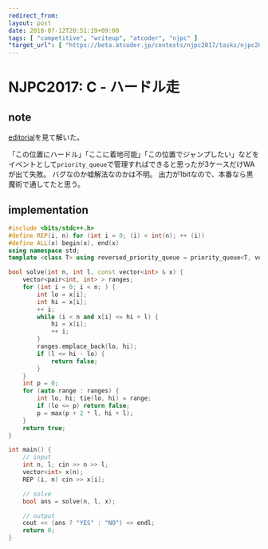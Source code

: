 ```yaml
---
redirect_from:
layout: post
date: 2018-07-12T20:51:19+09:00
tags: [ "competitive", "writeup", "atcoder", "njpc" ]
"target_url": [ "https://beta.atcoder.jp/contests/njpc2017/tasks/njpc2017_c" ]
---
```


# NJPC2017: C - ハードル走

## note

[editorial](https://drive.google.com/drive/folders/0BziHwCcP5FcyejdCaFVibmlidFE)を見て解いた。

「この位置にハードル」「ここに着地可能」「この位置でジャンプしたい」などをイベントとして`priority_queue`で管理すればできると思ったが3ケースだけWAが出て失敗。
バグなのか嘘解法なのかは不明。
出力が1bitなので、本番なら黒魔術で通してたと思う。

## implementation

``` c++
#include <bits/stdc++.h>
#define REP(i, n) for (int i = 0; (i) < int(n); ++ (i))
#define ALL(x) begin(x), end(x)
using namespace std;
template <class T> using reversed_priority_queue = priority_queue<T, vector<T>, greater<T> >;

bool solve(int n, int l, const vector<int> & x) {
    vector<pair<int, int> > ranges;
    for (int i = 0; i < n; ) {
        int lo = x[i];
        int hi = x[i];
        ++ i;
        while (i < n and x[i] <= hi + l) {
            hi = x[i];
            ++ i;
        }
        ranges.emplace_back(lo, hi);
        if (l <= hi - lo) {
            return false;
        }
    }
    int p = 0;
    for (auto range : ranges) {
        int lo, hi; tie(lo, hi) = range;
        if (lo <= p) return false;
        p = max(p + 2 * l, hi + l);
    }
    return true;
}

int main() {
    // input
    int n, l; cin >> n >> l;
    vector<int> x(n);
    REP (i, n) cin >> x[i];

    // solve
    bool ans = solve(n, l, x);

    // output
    cout << (ans ? "YES" : "NO") << endl;
    return 0;
}
```
